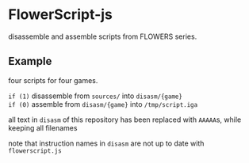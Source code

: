 # FlowerScript-js

disassemble and assemble scripts from FLOWERS series.

## Example

four scripts for four games.

`if (1)` disassemble from `sources/` into `disasm/{game}`  
`if (0)` assemble from `disasm/{game}` into `/tmp/script.iga`

all text in `disasm` of this repository has been replaced with `AAAAA`s, while keeping all filenames

note that instruction names in `disasm` are not up to date with `flowerscript.js`
